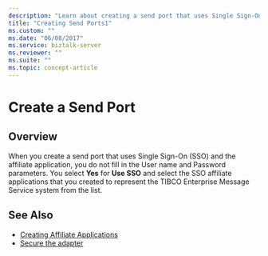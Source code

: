 ```yaml
---
description: "Learn about creating a send port that uses Single Sign-On (SSO) and an SSO affiliate application."
title: "Creating Send Ports1"
ms.custom: ""
ms.date: "06/08/2017"
ms.service: biztalk-server
ms.reviewer: ""
ms.suite: ""
ms.topic: concept-article
---
```

# Create a Send Port

## Overview

When you create a send port that uses Single Sign-On (SSO) and the affiliate application, you do not fill in the User name and Password parameters. You select **Yes** for **Use SSO** and select the SSO affiliate applications that you created to represent the TIBCO Enterprise Message Service system from the list.  
  
## See Also
  
- [Creating Affiliate Applications](../core/creating-affiliate-applications5.md)  
- [Secure the adapter](../core/security-in-biztalk-adapter-for-tibco-ems.md)
